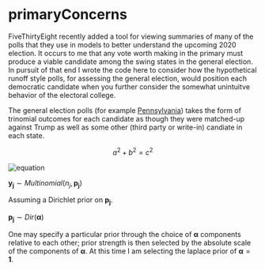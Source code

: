 # primaryConcerns

FiveThirtyEight recently added a tool for viewing summaries of many of the polls that they use in models to better understand the upcoming 2020 election.
It occurs to me that any vote worth making in the primary must produce a viable candidate among the swing states in the general election.
In pursuit of that end I wrote the code here to consider how the hypothetical runoff style polls, for assessing the general election, would position each democratic candidate when you further consider the somewhat unintuitve behavior of the electoral college.  

The general election polls (for example [Pennsylvania](https://projects.fivethirtyeight.com/polls/president-general/pennsylvania/)) takes the form of trinomial outcomes for each candidate as though they were matched-up against Trump as well as some other (third party or write-in) candiate in each state.

```math
a^2+b^2=c^2
```
![equation](https://latex.codecogs.com/gif.latex?y_j&space;\sim&space;Multinomial(n_j,&space;\bm{p_j}))

$\bm{y_j} \sim Multinomial(n_j, \bm{p_j})$

Assuming a Dirichlet prior on $\bm{p_j}$.

$\bm{p_j} \sim Dir(\bm{\alpha})$

One may specify a particular prior through the choice of $\bm{\alpha}$ components relative to each other; prior strength is then selected by the absolute scale of the components of $\bm{\alpha}$. At this time I am selecting the laplace prior of $\bm{\alpha}=\bm{1}$.

